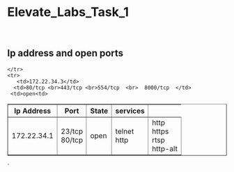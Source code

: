 # Elevate_Labs_Task_1

<br>
<!DOCTYPE html>
<html>
<head>
  <title>Ip address and their open ports</title>
</head>
<body>
  <h2>Ip address and open ports</h2>
  <table border="1">
    <tr>
      <th>Ip Address</th>
      <th>Port</th>
      <th>State</th>
      <th>services</th>
    </tr>
    <tr>
      <td>172.22.34.1</td>
      <td>23/tcp <br>80/tcp</td>
      <td>open</td>
       <td>telnet<br> http</td>
      
    </tr>
    <tr>
       <td>172.22.34.3</td>
      <td>80/tcp <br>443/tcp <br>554/tcp  <br>  8000/tcp  </td>
     <td>open<td>
   <td> http<br>https <br> rtsp<br> http-alt</td>
    </tr>
  </table>
</body>
</html> `

